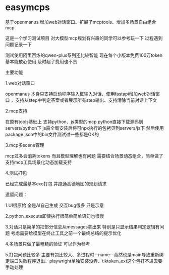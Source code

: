 # easymcps
基于openmanus 增加web对话窗口、扩展了mcptools、增加多场景自由组合mcp

这是一个学习测试项目  对大模型mcp规划有兴趣的同学可以参考玩一下 过程遇到问题记录一下

测试使用阿里百炼的qwen-plus系列还比较智能  现在每个小版本免费100万token 基本能放心使用 
及时超了费用也不贵

主要功能

1.web对话窗口

openmanus 本身只支持启动程序输入框输入对话、使用fastapi增加web对话窗口 ，支持从step中判定答案或者展示所有step输出、支持清除当前对话上下文

2.mcp支持

在原有tools基础上  支持python、js类型的mcp python直接下载源码到servers/python下 js需全局安装后将可npx执行的包拷贝到servers/js下 然后使用package.json中的bin文件测试过一些都是OK的

3.mcp多scene管理

mcp过多会消耗tokens 而且模型理解也有问题  需要结合场景动态组合，简单做了支持mcp工具场景化动态加载支持

4.测试打包

已经完成最基本exe打包 并跑通高德地图的规划请求


遗留问题：

1.UI很原始 全是AI自己生成  交互bug很多 只是示意

2.python_execute即使执行很简单简单语句也很慢 

3.对话只是简单的把部分信息从messages拿出来 特别是只显示结果判定逻辑有问题 考虑需要给模型在终止工具之前一个最终总结的提示优化

4.多场景只做了最粗糙的验证 可以作为参考

5.打包问题比较多 主要有包比较大、多进程时--name--竟然也是main导致重新绑定端口失败程序退出、playwright单独安装没弄、tiktoken_ext这个包打不进去要手动处理


